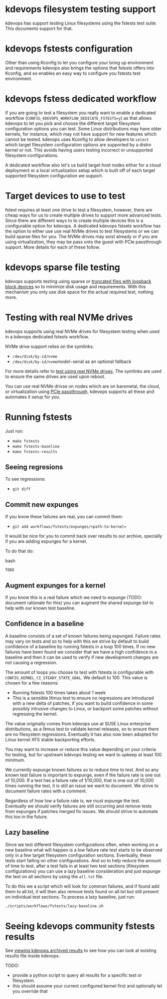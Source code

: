 # kdevops filesystem testing support

kdevops has support testing Linux filesystems using the fstests test suite.
This documents support for that.

# kdevops fstests configuration

Other than using Kconfig to let you configure your bring up environment and
requirements kdevops also brings the options that fstests offers into Kconfig,
and so enables an easy way to configure you fstests test environment.

# kdevops fstess dedicated workflow

If you are going to test a filesystem you really want to enable a dedicated
workflow (`CONFIG_KDEVOPS_WORKFLOW_DEDICATE_FSTESTS=y`) as that allows kdevops
to let you pick and choose the different target filesystem configuration options
you can test. Some Linux distributions may have older kernels, for instance,
which may not have support for new features which cannot be tested. kdevops uses
Kconfig to allow developers to `select` which target filesystem configuration
options are supported by a distro kernel or not. This avoids having users
testing incorrect or unsupported filesystem configurations.

A dedicated workflow also let's us build target host nodes either for a cloud
deployment or a local virtualization setup which is built off of each target
supported filesystem configuration we support.

# Target devices to use to test

fstest requires at least one drive to test a filesystem, however, there are
cheap ways for us to create multiple drives to support more advanced tests.
Since there are different ways to to create multiple devices this is a
configurable option for kdevops. A dedicated kdevops fstsets workflow has the
option to either use use real NVMe drives to test filesystems or we can build
sparse files for you. The NVMe drives may exist already or if you are using
virtualization, they may be pass onto the guest with PCIe passthrough support.
More details for each of these follow.

# kdevops sparse file testing

kdevops supports testing using sparse or
[truncated files with loopback block devices](docs/testing-with-loopback.md)
so to minimize disk usage and requirements. With this mechanism you only use
disk space for the actual required test, nothing more.

# Testing with real NVMe drives

kdevops supports using real NVMe drives for filesystem testing when used in
a kdevops dedicated fstests workflow.

NVMe drive support relies on the symlinks:

  * `/dev/disk/by-id/nvme`
  * `/dev/disk/by-id/nvme`$model-$serial as an optional fallback

For more details refer to [test using real NVMe drives](docs/testing-with-nvme.md).
The symlinks are used to ensure the same drives are used upon reboot.

You can use real NVMe drivse on nodes which are on baremetal, the cloud,
or virtualization using [PCIe passthrough](docs/libvirt-pcie-passthrough.md).
kdevops supports all these and automates it setup for you.

# Running fstests

Just run:

  * `make fstests`
  * `make fstests-baseline`
  * `make fstests-results`

## Seeing regresions

To see regressions:

  * `git diff`

## Commit new expunges

If you know these failures are real, you can commit them:

  * `git add workflows/fstests/expunges/<path-to-kernel>`

It would be nice for you to commit back over results to our archive, specially
if you are adding expunges for a kernel.

To do that do:

bash
```
TODO
```

## Augment expunges for a kernel

If you know this is a real failure which we need to expunge
(TODO: document rationale for this)
you can augment the shared expunge list to help with our known test baseline.

## Confidence in a baseline

A baseline consists of a set of known failures being expunged. Failure rates may
vary on tests and so to help with this we strive by default to build confidence
of a baseline by running fstests in a loop 100 times.  If no new failures have
been found we consider that we have a high confidence in a baseline and then
it can be used to verify if new development changes are not causing a regression.

The amount of loops you choose to test with fstests is configurable
with `CONFIG_KERNEL_CI_STEADY_STATE_GOAL`. We default to 100. This value
is chosen for a few reasons:

  * Running fstests 100 times takes about 1 week
  * This is a sensible litmus test to ensure no regressions are
    introduced with a new delta of patches, if you want to build confidence
    in some possibly intrusive changes to Linux, or backport some patches
    without regressing the kernel.

The value originally comes from kdevops use at SUSE Linux enterprise
distributions, as a litmus test to validate kernel releases, so to ensure
there are no filesystem regressions. Eventually it has also now been adopted
for Linux kernel XFS stable backporting efforts.

You may want to increase or reduce this value depending on your criteria for
testing, but for upstream kdevops testing we want to upkeep at least 100 minimum.

We currently expunge known failures so to reduce time to test. And so any known
test failure is important to expunge, even if the failure rate is one out of
10,000. If a test has a failure rate of 1/10,000, that is one out of 10,000
times running the test, it is still an issue we want to document. We strive
to document failure rates with a comment.

Regardless of how low a failure rate is, we must expunge the test. Eventually
we should verify failures are still occurring and remove tests from expunges
if patches merged fix issues. We should strive to automate this too in the
future.

## Lazy baseline

Since we test different filesystem configurations often, when working on a new
baseline what will happen is a low failure rate test starts to be observed only
in a few target filesystem configuration sections. Eventually, these tests start
failing on other configurations. And so to help reduce the amount of time to
test, after a test fails in at least two test sections (filesystem
configurations) you can use a lazy baseline consideration and just expunge
the test on all sections by using the `all.txt` file.

To do this we a script which will look for common failures, and if found
add them to all.txt, it will then also remove tests found on all.txt but
still present on individual test sections. To process a lazy baseline,
just run:

```bash
./scripts/workflows/fstests/lazy-baseline.sh
```

# Seeing kdevops community fstests results

See [viewing kdevops archived results](docs/viewing-fstests-results.md) to see
how you can look at existing results file inside kdevops.

TODO:
  * provide a python script to query all results for a specific test or filesystem.
  * this should assume your current configured kernel first and optionally
    let you override that

